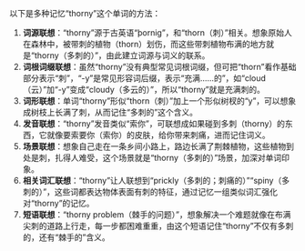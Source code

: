 以下是多种记忆“thorny”这个单词的方法：
1. **词源联想**：“thorny”源于古英语“þornig”，和“thorn（刺）”相关。想象原始人在森林中，被带刺的植物（thorn）划伤，而这些带刺植物布满的地方就是“thorny（多刺的）”，由此建立词源与词义的联系。
2. **词根词缀联想**：虽然“thorny”没有典型常见词根词缀，但可把“thorn”看作基础部分表示“刺”，“-y”是常见形容词后缀，表示“充满……的”，如“cloud（云）”加“-y”变成“cloudy（多云的）”，所以“thorny”就是充满刺的。
3. **词形联想**：单词“thorny”形似“thorn（刺）”加上一个形似树杈的“y”，可以想象成树枝上长满了刺，从而记住“多刺的”这个含义。
4. **发音联想**：“thorny”发音类似“索你”，可联想成如果碰到多刺（thorny）的东西，它就像要索要你（索你）的皮肤，给你带来刺痛，进而记住词义。
5. **场景联想**：想象自己走在一条乡间小路上，路边长满了荆棘植物，这些植物到处是刺，扎得人难受，这个场景就是“thorny（多刺的）”场景，加深对单词印象。
6. **相关词汇联想**：“thorny”让人联想到“prickly（多刺的；刺痛的）”“spiny（多刺的）”，这些词都表达物体表面有刺的特征，通过记忆一组类似词汇强化对“thorny”的记忆。
7. **短语联想**：“thorny problem（棘手的问题）”，想象解决一个难题就像在布满尖刺的道路上行走，每一步都困难重重，由这个短语记住“thorny”不仅有多刺的，还有“棘手的”含义。 